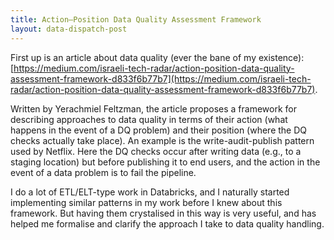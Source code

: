 ```yaml
---
title: Action–Position Data Quality Assessment Framework
layout: data-dispatch-post
---
```


First up is an article about data quality (ever the bane of my existence):
[https://medium.com/israeli-tech-radar/action-position-data-quality-assessment-framework-d833f6b77b7](https://medium.com/israeli-tech-radar/action-position-data-quality-assessment-framework-d833f6b77b7).

Written by Yerachmiel Feltzman, the article proposes a framework for describing approaches to data quality in terms of
their action (what happens in the event of a DQ problem) and their position (where the DQ checks actually take place).
An example is the write-audit-publish pattern used by Netflix. Here the DQ checks occur after writing data (e.g., to a
staging location) but before publishing it to end users, and the action in the event of a data problem is to fail the
pipeline.

I do a lot of ETL/ELT-type work in Databricks, and I naturally started implementing similar patterns in my work before
I knew about this framework. But having them crystalised in this way is very useful, and has helped me formalise and
clarify the approach I take to data quality handling.
